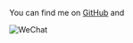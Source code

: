 
You can find me on [GitHub](https://github.com/AlphaHinex) and

![WeChat](https://alphahinex.github.io/slides/topics/tdd-from-entry-to-abandon/resources/public.jpg)
